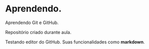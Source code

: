 # Aprendendo.
 Aprendendo Git e GitHub.

Repositório criado durante aula.

Testando editor do GitHub. Suas funcionalidades como **markdown**.


